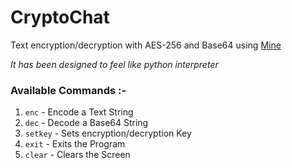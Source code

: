 # CryptoChat
Text encryption/decryption with AES-256 and Base64 using [Mine](https://github.com/amrayn/mine)

*It has been designed to feel like python interpreter*

### Available Commands :-
1. `enc` - Encode a Text String
2. `dec` - Decode a Base64 String
3. `setkey` - Sets encryption/decryption Key
4. `exit` - Exits the Program
5. `clear` - Clears the Screen

